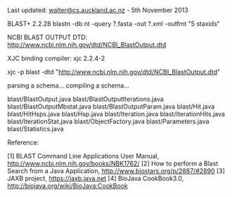 

Last updated: walter@cs.auckland.ac.nz - 5th November 2013

BLAST+ 2.2.28
blastn -db nt -query ?.fasta -out ?.xml -outfmt "5 staxids"

NCBI BLAST OUTPUT DTD: 
http://www.ncbi.nlm.nih.gov/dtd/NCBI_BlastOutput.dtd

XJC binding compiler: xjc 2.2.4-2

xjc -p blast -dtd "http://www.ncbi.nlm.nih.gov/dtd/NCBI_BlastOutput.dtd"

parsing a schema...
compiling a schema...

blast/BlastOutput.java
blast/BlastOutputIterations.java
blast/BlastOutputMbstat.java
blast/BlastOutputParam.java
blast/Hit.java
blast/HitHsps.java
blast/Hsp.java
blast/Iteration.java
blast/IterationHits.java
blast/IterationStat.java
blast/ObjectFactory.java
blast/Parameters.java
blast/Statistics.java


Reference:

[1] BLAST Command Line Applications User Manual, http://www.ncbi.nlm.nih.gov/books/NBK1762/
[2] How to perform a Blast Search from a Java Application, http://www.biostars.org/p/2887/#2890
[3] JAXB project, https://jaxb.java.net
[4] BioJava CookBook3.0, http://biojava.org/wiki/BioJava:CookBook






